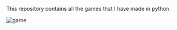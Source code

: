 This repository contains all the games that I have made in python.

![game](https://github.com/user-attachments/assets/84b5d9d8-5351-4769-b489-64b493cdf4b1)
